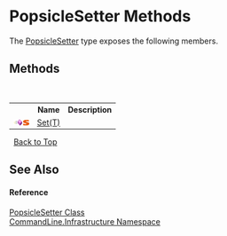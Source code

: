 # PopsicleSetter Methods
 

The <a href="T_CommandLine_Infrastructure_PopsicleSetter">PopsicleSetter</a> type exposes the following members.


## Methods
&nbsp;<table><tr><th></th><th>Name</th><th>Description</th></tr><tr><td>![Public method](media/pubmethod.gif "Public method")![Static member](media/static.gif "Static member")</td><td><a href="M_CommandLine_Infrastructure_PopsicleSetter_Set__1">Set(T)</a></td><td /></tr></table>&nbsp;
<a href="#popsiclesetter-methods">Back to Top</a>

## See Also


#### Reference
<a href="T_CommandLine_Infrastructure_PopsicleSetter">PopsicleSetter Class</a><br /><a href="N_CommandLine_Infrastructure">CommandLine.Infrastructure Namespace</a><br />